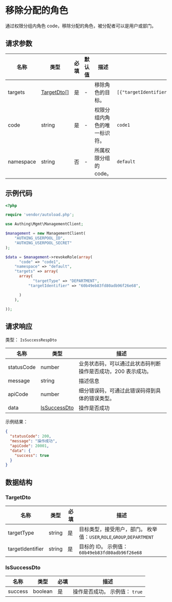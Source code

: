 # 移除分配的角色

<!--
  警告⚠️：
  不要直接修改该文档，
  https://github.com/Authing/authing-docs-factory
  使用该项目进行生成
-->

<LastUpdated />

通过权限分组内角色 code，移除分配的角色，被分配者可以是用户或部门。

## 请求参数

| 名称      | 类型                                 | 必填 | 默认值 | 描述                         | 示例值                                                                  |
| --------- | ------------------------------------ | ---- | ------ | ---------------------------- | ----------------------------------------------------------------------- |
| targets   | <a href="#TargetDto">TargetDto[]</a> | 是   | -      | 移除角色的目标。             | `[{"targetIdentifier":"60b49eb83fd80adb96f26e68","targetType":"USER"}]` |
| code      | string                               | 是   | -      | 权限分组内角色的唯一标识符。 | `code1`                                                                 |
| namespace | string                               | 否   | -      | 所属权限分组的 code。        | `default`                                                               |

## 示例代码

```php
<?php

require 'vendor/autoload.php';

use Authing\Mgmt\ManagementClient;

$management = new ManagementClient(
    "AUTHING_USERPOOL_ID",
    "AUTHING_USERPOOL_SECRET"
);

$data = $management->revokeRole(array(
      "code" => "code1",
    "namespace" => "default",
    "targets" => array(
      array(
            "targetType" => "DEPARTMENT",
          "targetIdentifier" => "60b49eb83fd80adb96f26e68",

      )
    ),

));
```

## 请求响应

类型： `IsSuccessRespDto`

| 名称       | 类型                                     | 描述                                                         |
| ---------- | ---------------------------------------- | ------------------------------------------------------------ |
| statusCode | number                                   | 业务状态码，可以通过此状态码判断操作是否成功，200 表示成功。 |
| message    | string                                   | 描述信息                                                     |
| apiCode    | number                                   | 细分错误码，可通过此错误码得到具体的错误类型。               |
| data       | <a href="#IsSuccessDto">IsSuccessDto</a> | 操作是否成功                                                 |

示例结果：

```json
{
  "statusCode": 200,
  "message": "操作成功",
  "apiCode": 20001,
  "data": {
    "success": true
  }
}
```

## 数据结构

### <a id="TargetDto"></a> TargetDto

| 名称             | 类型   | 必填 | 描述                                                                  |
| ---------------- | ------ | ---- | --------------------------------------------------------------------- |
| targetType       | string | 是   | 目标类型，接受用户，部门。 枚举值：`USER`,`ROLE`,`GROUP`,`DEPARTMENT` |
| targetIdentifier | string | 是   | 目标的 ID。 示例值： `60b49eb83fd80adb96f26e68`                       |

### <a id="IsSuccessDto"></a> IsSuccessDto

| 名称    | 类型    | 必填 | 描述                           |
| ------- | ------- | ---- | ------------------------------ |
| success | boolean | 是   | 操作是否成功。 示例值： `true` |
